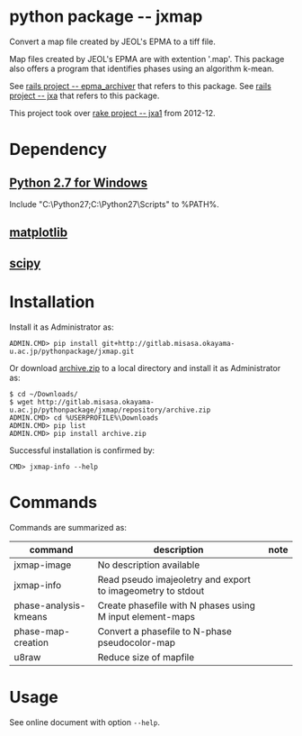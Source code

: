 # python package -- jxmap

Convert a map file created by JEOL's EPMA to a tiff file.

Map files created by JEOL's EPMA are with extention '.map'.  This package also offers
a program that identifies phases using an algorithm k-mean.

See [rails project -- epma_archiver](http://gitlab.misasa.okayama-u.ac.jp/rails/epma_archiver)
that refers to this package.
See [rails project -- jxa](http://gitlab.misasa.okayama-u.ac.jp/rails/jxa)
that refers to this package.

This project took over [rake project -- jxa1](https://gitlab.misasa.okayama-u.ac.jp/Hydra/jxa1) from 2012-12.

# Dependency

## [Python 2.7 for Windows](https://www.python.org/downloads/windows/)

Include "C:\Python27\;C:\Python27\Scripts\" to %PATH%.

## [matplotlib](http://matplotlib.org/ "When your computer is without development environment, download and launch installer.")

## [scipy](http://sourceforge.net/projects/scipy/ "When your computer is without development environment, download and launch installer.")

# Installation

Install it as Administrator as:

    ADMIN.CMD> pip install git+http://gitlab.misasa.okayama-u.ac.jp/pythonpackage/jxmap.git

Or download [archive.zip](http://gitlab.misasa.okayama-u.ac.jp/pythonpackage/jxmap/repository/archive.zip) to a local directory and install it as Administrator as:

    $ cd ~/Downloads/
    $ wget http://gitlab.misasa.okayama-u.ac.jp/pythonpackage/jxmap/repository/archive.zip
    ADMIN.CMD> cd %USERPROFILE%\Downloads
    ADMIN.CMD> pip list
    ADMIN.CMD> pip install archive.zip

Successful installation is confirmed by:

    CMD> jxmap-info --help

# Commands

Commands are summarized as:

| command               | description                                                 | note |
| --------------------- | ----------------------------------------------------------- | ---- |
| jxmap-image           | No description available                                    |      |
| jxmap-info            | Read pseudo imajeoletry and export to imageometry to stdout |      |
| phase-analysis-kmeans | Create phasefile with N phases using M input element-maps   |      |
| phase-map-creation    | Convert a phasefile to N-phase pseudocolor-map              |      |
| u8raw                 | Reduce size of mapfile                                      |      |


# Usage

See online document with option `--help`.
